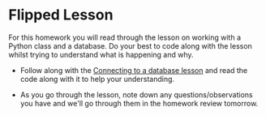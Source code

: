 # Flipped Lesson 

For this homework you will read through the lesson on working with a Python class and a database. Do your best to code along with the lesson whilst trying to understand what is happening and why.

- Follow along with the [Connecting to a database lesson](connecting_to_a_database.md) and read the code along with it to help your understanding.

- As you go through the lesson, note down any questions/observations you have and we'll go through them in the homework review tomorrow.
